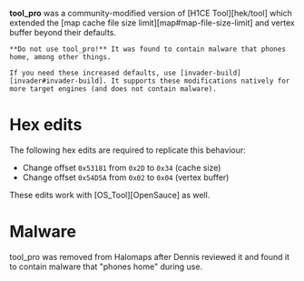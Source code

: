 **tool_pro** was a community-modified version of [H1CE Tool][hek/tool] which extended the [map cache file size limit][map#map-file-size-limit] and vertex buffer beyond their defaults.

```.alert danger
**Do not use tool_pro!** It was found to contain malware that phones home, among other things.

If you need these increased defaults, use [invader-build][invader#invader-build]. It supports these modifications natively for more target engines (and does not contain malware).
```

# Hex edits
The following hex edits are required to replicate this behaviour:

* Change offset `0x53181` from `0x2D` to `0x34` (cache size)
* Change offset `0x54D5A` from `0x02` to `0x04` (vertex buffer)

These edits work with [OS_Tool][OpenSauce] as well.

# Malware
tool_pro was removed from Halomaps after Dennis reviewed it and found it to contain malware that "phones home" during use.


